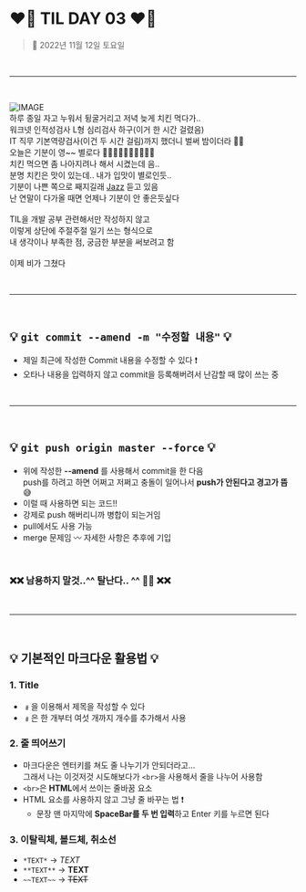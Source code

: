 # **❤️‍🔥 TIL DAY 03 ❤️‍🔥**

> 📆 2022년 11월 12일 토요일

<br>

---

<br>

![IMAGE](image/aGirl_B%3AW.gif "흑백 여자 노래하는 사진") <br>
하루 종일 자고 누워서 뒹굴거리고 저녁 늦게 치킨 먹다가.. <br>
워크넷 인적성검사 L형 심리검사 하구(이거 한 시간 걸렸음) <br>
IT 직무 기본역량검사(이건 두 시간 걸림)까지 했더니 벌써 밤이더라 😮‍💨 <br>
오늘은 기분이 영~~ 별로다 👎🏻👎🏻👎🏻👎🏻👎🏻 <br>
치킨 먹으면 좀 나아지려나 해서 시켰는데 음.. <br>
분명 치킨은 맛이 있는데.. 내가 입맛이 별로인듯.. <br>
기분이 나쁜 쪽으로 째지길래
[Jazz](https://youtu.be/Vsw-ujh9I3c?t=4359)
듣고 있음 <br>
난 연말이 다가올 때면 언제나 기분이 안 좋은듯싶다 <br>
<br>
TIL을 개발 공부 관련해서만 작성하지 않고 <br>
이렇게 상단에 주절주절 일기 쓰는 형식으로 <br>
내 생각이나 부족한 점, 궁금한 부분을 써보려고 함 <br>
<br>
이제 비가 그쳤다 <br>

<br>

---

<br>

## **💡 ```git commit --amend -m "수정할 내용"``` 💡**

- 제일 최근에 작성한 Commit 내용을 수정할 수 있다 ❗️
- 오타나 내용을 입력하지 않고 commit을 등록해버려서 난감할 때 많이 쓰는 중

<br>

---

<br>

## **💡 ```git push origin master --force``` 💡**

- 위에 작성한 **--amend** 를 사용해서 commit을 한 다음<br> push를 하려고 하면 어쩌고 저쩌고 충돌이 일어나서 **push가 안된다고 경고가 뜸** 😅
- 이럴 때 사용하면 되는 코드!!
- 강제로 push 해버리니까 병합이 되는거임
- pull에서도 사용 가능
- merge 문제임 〰️ 자세한 사항은 추후에 기입

<br>

### **❌❌ 남용하지 말것..^^ 탈난다.. ^^ 💢💢 ❌❌**

<br>

---

<br>

## **💡 기본적인 마크다운 활용법 💡**

### **1. Title**

- ﹟을 이용해서 제목을 작성할 수 있다
- ﹟은 한 개부터 여섯 개까지 개수를 추가해서 사용

### **2. 줄 띄어쓰기**

- 마크다운은 엔터키를 쳐도 줄 나누기가 안되더라고...<br> 그래서 나는 이것저것 시도해보다가 ```<br>```을 사용해서 줄을 나누어 사용함
- ```<br>```은 **HTML**에서 쓰이는 줄바꿈 요소
- HTML 요소를 사용하지 않고 그냥 줄 바꾸는 법 ❗️  
  - 문장 맨 마지막에 **SpaceBar를 두 번 입력**하고 Enter 키를 누르면 된다

### **3. 이탈릭체, 볼드체, 취소선**

- ```*TEXT*``` → *TEXT*
- ```**TEXT**``` → **TEXT**
- ```~~TEXT~~``` → ~~TEXT~~
<!-- bye -->